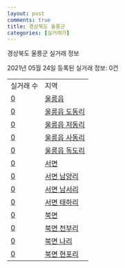 ```yaml
---
layout: post
comments: true
title: 경상북도 울릉군
categories: [실거래가]
---
```


경상북도 울릉군 실거래 정보

2021년 05월 24일 등록된 실거래 정보: 0건


<table>
  <tr>
    <td>실거래 수</td>
    <td>지역</td>
  </tr>

  
  <tr>
    <td><a href="4794025000.html">0</a></td>
    <td><a href="4794025000.html">울릉읍</a></td>
  </tr>
    

  <tr>
    <td><a href="4794025024.html">0</a></td>
    <td><a href="4794025024.html">울릉읍 도동리</a></td>
  </tr>
    

  <tr>
    <td><a href="4794025025.html">0</a></td>
    <td><a href="4794025025.html">울릉읍 저동리</a></td>
  </tr>
    

  <tr>
    <td><a href="4794025026.html">0</a></td>
    <td><a href="4794025026.html">울릉읍 사동리</a></td>
  </tr>
    

  <tr>
    <td><a href="4794025027.html">0</a></td>
    <td><a href="4794025027.html">울릉읍 독도리</a></td>
  </tr>
    

  <tr>
    <td><a href="4794031000.html">0</a></td>
    <td><a href="4794031000.html">서면</a></td>
  </tr>
    

  <tr>
    <td><a href="4794031024.html">0</a></td>
    <td><a href="4794031024.html">서면 남양리</a></td>
  </tr>
    

  <tr>
    <td><a href="4794031025.html">0</a></td>
    <td><a href="4794031025.html">서면 남서리</a></td>
  </tr>
    

  <tr>
    <td><a href="4794031026.html">0</a></td>
    <td><a href="4794031026.html">서면 태하리</a></td>
  </tr>
    

  <tr>
    <td><a href="4794032000.html">0</a></td>
    <td><a href="4794032000.html">북면</a></td>
  </tr>
    

  <tr>
    <td><a href="4794032024.html">0</a></td>
    <td><a href="4794032024.html">북면 천부리</a></td>
  </tr>
    

  <tr>
    <td><a href="4794032025.html">0</a></td>
    <td><a href="4794032025.html">북면 나리</a></td>
  </tr>
    

  <tr>
    <td><a href="4794032026.html">0</a></td>
    <td><a href="4794032026.html">북면 현포리</a></td>
  </tr>
    


</table>
    